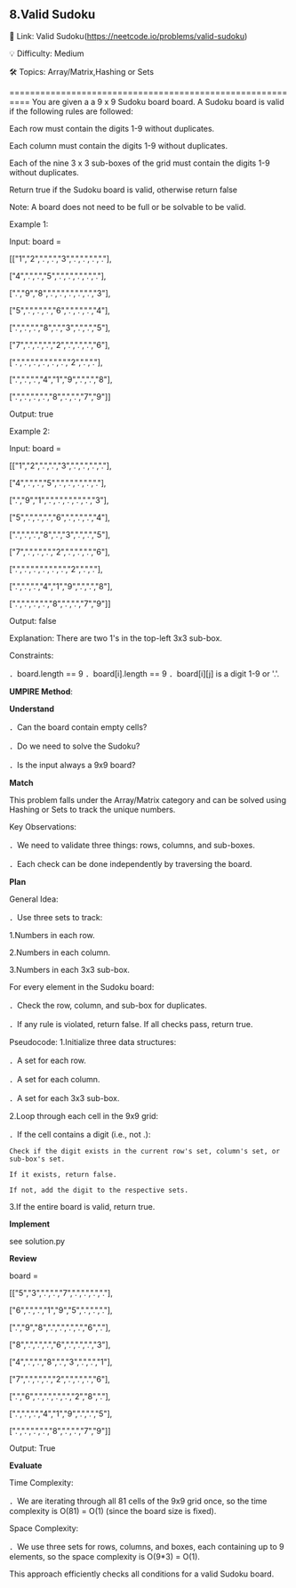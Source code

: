 **8.Valid Sudoku**
-
🔗 Link: Valid Sudoku(https://neetcode.io/problems/valid-sudoku)

💡 Difficulty: Medium

🛠️ Topics: Array/Matrix,Hashing or Sets

==========================================================
You are given a a 9 x 9 Sudoku board board. A Sudoku board is valid if the following rules are followed:

Each row must contain the digits 1-9 without duplicates.

Each column must contain the digits 1-9 without duplicates.

Each of the nine 3 x 3 sub-boxes of the grid must contain the digits 1-9 without duplicates.

Return true if the Sudoku board is valid, otherwise return false

Note: A board does not need to be full or be solvable to be valid.

Example 1:

Input: board = 

[["1","2",".",".","3",".",".",".","."],

 ["4",".",".","5",".",".",".",".","."],
 
 [".","9","8",".",".",".",".",".","3"],
 
 ["5",".",".",".","6",".",".",".","4"],
 
 [".",".",".","8",".","3",".",".","5"],
 
 ["7",".",".",".","2",".",".",".","6"],
 
 [".",".",".",".",".",".","2",".","."],
 
 [".",".",".","4","1","9",".",".","8"],
 
 [".",".",".",".","8",".",".","7","9"]]

Output: true

Example 2:

Input: board = 

[["1","2",".",".","3",".",".",".","."],

 ["4",".",".","5",".",".",".",".","."],
 
 [".","9","1",".",".",".",".",".","3"],
 
 ["5",".",".",".","6",".",".",".","4"],
 
 [".",".",".","8",".","3",".",".","5"],
 
 ["7",".",".",".","2",".",".",".","6"],
 
 [".",".",".",".",".",".","2",".","."],
 
 [".",".",".","4","1","9",".",".","8"],
 
 [".",".",".",".","8",".",".","7","9"]]

Output: false

Explanation: There are two 1's in the top-left 3x3 sub-box.

Constraints:

．board.length == 9
．board[i].length == 9
．board[i][j] is a digit 1-9 or '.'.

**UMPIRE Method**:

**Understand**

．Can the board contain empty cells?

．Do we need to solve the Sudoku?

．Is the input always a 9x9 board?

**Match**

This problem falls under the Array/Matrix category and can be solved using Hashing or Sets to track the unique numbers.

Key Observations:

．We need to validate three things: rows, columns, and sub-boxes.

．Each check can be done independently by traversing the board.

**Plan**

General Idea:

．Use three sets to track:

1.Numbers in each row.

2.Numbers in each column.

3.Numbers in each 3x3 sub-box.

For every element in the Sudoku board:

．Check the row, column, and sub-box for duplicates.

．If any rule is violated, return false. If all checks pass, return true.

Pseudocode:
1.Initialize three data structures:

．A set for each row.

．A set for each column.

．A set for each 3x3 sub-box.

2.Loop through each cell in the 9x9 grid:

．If the cell contains a digit (i.e., not .):

    Check if the digit exists in the current row's set, column's set, or sub-box's set.

    If it exists, return false.

    If not, add the digit to the respective sets.

3.If the entire board is valid, return true.

**Implement**

see solution.py

**Review**

board = 

[["5","3",".",".","7",".",".",".","."],

 ["6",".",".","1","9","5",".",".","."],
 
 [".","9","8",".",".",".",".","6","."],
 
 ["8",".",".",".","6",".",".",".","3"],
 
 ["4",".",".","8",".","3",".",".","1"],
 
 ["7",".",".",".","2",".",".",".","6"],
 
 [".","6",".",".",".",".","2","8","."],
 
 [".",".",".","4","1","9",".",".","5"],
 
 [".",".",".",".","8",".",".","7","9"]]

Output: True

**Evaluate**

Time Complexity:

．We are iterating through all 81 cells of the 9x9 grid once, so the time complexity is O(81) = O(1) (since the board size is fixed).

Space Complexity:

．We use three sets for rows, columns, and boxes, each containing up to 9 elements, so the space complexity is O(9*3) = O(1).

This approach efficiently checks all conditions for a valid Sudoku board.




